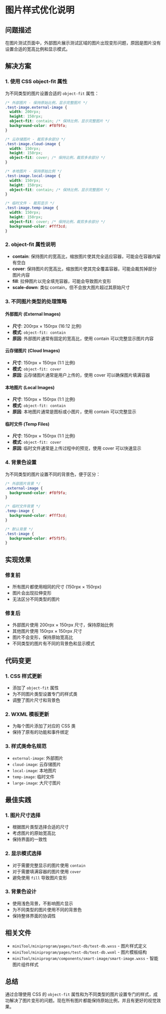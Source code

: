 # 图片样式优化说明

## 问题描述

在图片测试页面中，外部图片展示测试区域的图片出现变形问题，原因是图片没有设置合适的宽高比例和显示模式。

## 解决方案

### 1. 使用 CSS object-fit 属性

为不同类型的图片设置合适的 `object-fit` 属性：

```css
/* 外部图片 - 保持原始比例，显示完整图片 */
.test-image.external-image {
  width: 200rpx;
  height: 150rpx;
  object-fit: contain; /* 保持比例，显示完整图片 */
  background-color: #f8f9fa;
}

/* 云存储图片 - 裁剪多余部分 */
.test-image.cloud-image {
  width: 150rpx;
  height: 150rpx;
  object-fit: cover; /* 保持比例，裁剪多余部分 */
}

/* 本地图片 - 保持原始比例 */
.test-image.local-image {
  width: 150rpx;
  height: 150rpx;
  object-fit: contain; /* 保持比例，显示完整图片 */
}

/* 临时文件 - 裁剪显示 */
.test-image.temp-image {
  width: 150rpx;
  height: 150rpx;
  object-fit: cover; /* 保持比例，裁剪多余部分 */
  background-color: #fff3cd;
}
```

### 2. object-fit 属性说明

- **contain**: 保持图片的宽高比，缩放图片使其完全适应容器，可能会在容器内留有空白
- **cover**: 保持图片的宽高比，缩放图片使其完全覆盖容器，可能会裁剪掉部分图片内容
- **fill**: 拉伸图片以完全填充容器，可能会导致图片变形
- **scale-down**: 类似 contain，但不会放大图片超过其原始尺寸

### 3. 不同图片类型的处理策略

#### 外部图片 (External Images)

- **尺寸**: 200rpx × 150rpx (16:12 比例)
- **模式**: `object-fit: contain`
- **原因**: 外部图片通常有固定的宽高比，使用 contain 可以完整显示图片内容

#### 云存储图片 (Cloud Images)

- **尺寸**: 150rpx × 150rpx (1:1 比例)
- **模式**: `object-fit: cover`
- **原因**: 云存储图片通常是用户上传的，使用 cover 可以确保图片填满容器

#### 本地图片 (Local Images)

- **尺寸**: 150rpx × 150rpx (1:1 比例)
- **模式**: `object-fit: contain`
- **原因**: 本地图片通常是图标或小图片，使用 contain 可以完整显示

#### 临时文件 (Temp Files)

- **尺寸**: 150rpx × 150rpx (1:1 比例)
- **模式**: `object-fit: cover`
- **原因**: 临时文件通常是上传过程中的预览，使用 cover 可以快速显示

### 4. 背景色设置

为不同类型的图片设置不同的背景色，便于区分：

```css
/* 外部图片背景 */
.external-image {
  background-color: #f8f9fa;
}

/* 临时文件背景 */
.temp-image {
  background-color: #fff3cd;
}

/* 默认背景 */
.test-image {
  background-color: #f5f5f5;
}
```

## 实现效果

### 修复前

- 所有图片都使用相同的尺寸 (150rpx × 150rpx)
- 图片会出现拉伸变形
- 无法区分不同类型的图片

### 修复后

- 外部图片使用 200rpx × 150rpx 尺寸，保持原始比例
- 其他图片使用 150rpx × 150rpx 尺寸
- 图片不会变形，保持原始宽高比
- 不同类型的图片有不同的背景色和显示模式

## 代码变更

### 1. CSS 样式更新

- 添加了 `object-fit` 属性
- 为不同图片类型设置专门的样式类
- 调整了图片尺寸和背景色

### 2. WXML 模板更新

- 为每个图片添加了对应的 CSS 类
- 保持了原有的功能和事件绑定

### 3. 样式类命名规范

- `external-image`: 外部图片
- `cloud-image`: 云存储图片
- `local-image`: 本地图片
- `temp-image`: 临时文件
- `large-image`: 大尺寸图片

## 最佳实践

### 1. 图片尺寸选择

- 根据图片类型选择合适的尺寸
- 考虑图片的原始宽高比
- 保持界面的一致性

### 2. 显示模式选择

- 对于需要完整显示的图片使用 `contain`
- 对于需要填满容器的图片使用 `cover`
- 避免使用 `fill` 导致图片变形

### 3. 背景色设计

- 使用浅色背景，不影响图片显示
- 为不同类型的图片使用不同的背景色
- 保持整体界面的协调性

## 相关文件

- `miniTool/miniprogram/pages/test-db/test-db.wxss` - 图片样式定义
- `miniTool/miniprogram/pages/test-db/test-db.wxml` - 图片模板结构
- `miniTool/miniprogram/components/smart-image/smart-image.wxss` - 智能图片组件样式

## 总结

通过合理使用 CSS 的 `object-fit` 属性和为不同类型的图片设置专门的样式，成功解决了图片变形的问题。现在所有图片都能保持原始比例，并且有更好的视觉效果。
